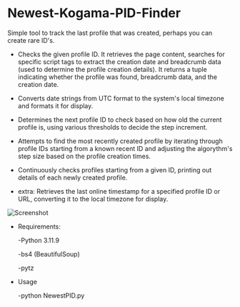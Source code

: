 # Newest-Kogama-PID-Finder
Simple tool to track the last profile that was created, perhaps you can create rare ID's.

- Checks the given profile ID.
It retrieves the page content, searches for specific script tags to extract the creation date and breadcrumb data (used to determine the profile creation details). It returns a tuple indicating whether the profile was found, breadcrumb data, and the creation date.

- Converts date strings from UTC format to the system's local timezone and formats it for display.

- Determines the next profile ID to check based on how old the current profile is, using various thresholds to decide the step increment.

- Attempts to find the most recently created profile by iterating through profile IDs starting from a known recent ID and adjusting the algorythm's step size based on the profile creation times.

- Continuously checks profiles starting from a given ID, printing out details of each newly created profile.

- extra: Retrieves the last online timestamp for a specified profile ID or URL, converting it to the local timezone for display.


![Screenshot](https://github.com/xazitya/Newest-PID-Finder-/assets/82046838/52ebe511-3a5c-43ee-96bf-dab2d607e146)

- Requirements:

  -Python 3.11.9

  -bs4 (BeautifulSoup)

  -pytz


- Usage

  -python NewestPID.py
